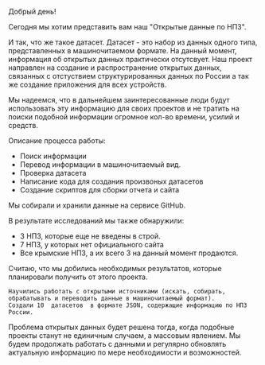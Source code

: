 Добрый день!

Сегодня мы хотим представить вам наш "Открытые данные по НПЗ".



И так, что же такое датасет. Датасет - это набор из данных одного типа, представленных в машиночитаемом формате.
На данный момент, информация об открытых данных практически отсутсвует. Наш проект направлен на создание и распространение открытых данных, связанных с отстуствием структурированных данных по России а так же создание приложения для всех устройств.

Мы надеемся, что в дальнейшем заинтересованные люди будут использовать эту информацию
для своих проектов и не тратить на поиски подобной информации огромное кол-во времени, усилий и средств.


Описание процесса работы: 
- Поиск информации
- Перевод информации в машиночитаемый вид.
- Проверка датасета
- Написание кода для создания произвоных датасетов
- Создание скриптов для сборки отчета и сайта

Мы собирали и хранили данные на сервисе GitHub. 

В результате исследований мы также обнаружили:
- 3 НПЗ, которые еще не введены в строй. 
- 7 НПЗ, у которых нет официального сайта 
- Все крымские НПЗ, а их всего 3 на данный момент продаются.


Считаю, что мы добились необходимых результатов, которые планировали получить от этого проекта.

    Научились работать с открытыми источниками (искать, собирать, обрабатывать и переводить данные в машиночитаемый формат).
    Создали 10  датасетов  в формате JSON, содержащие информацию по НПЗ России.
    

Проблема открытых данных будет решена тогда, когда подобные проекты станут не единичным случаем, а массовым явлением. Мы будем продолжать работать с данными и регулярно обновлять актуальную информацию по мере необходимости и возможностей.
